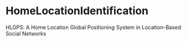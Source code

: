 # HomeLocationIdentification
HLGPS: A Home Location Global Positioning System in Location-Based Social Networks

